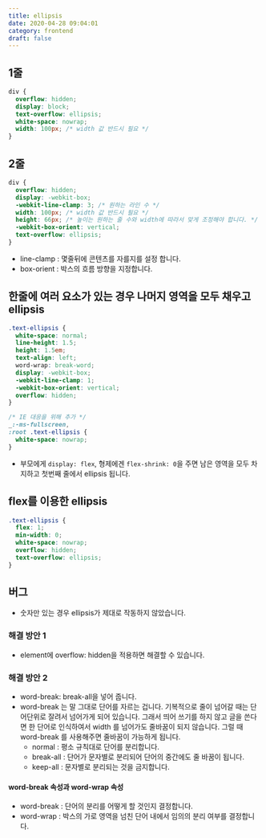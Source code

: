 ```yaml
---
title: ellipsis
date: 2020-04-28 09:04:01
category: frontend
draft: false
---
```


## 1줄

```css
div {
  overflow: hidden;
  display: block;
  text-overflow: ellipsis;
  white-space: nowrap;
  width: 100px; /* width 값 반드시 필요 */
}
```

## 2줄

```css
div {
  overflow: hidden;
  display: -webkit-box;
  -webkit-line-clamp: 3; /* 원하는 라인 수 */
  width: 100px; /* width 값 반드시 필요 */
  height: 66px; /* 높이는 원하는 줄 수와 width에 따라서 맞게 조정해야 합니다. */
  -webkit-box-orient: vertical;
  text-overflow: ellipsis;
}
```

- line-clamp : 몇줄뒤에 콘텐츠를 자를지를 설정 합니다.
- box-orient : 박스의 흐름 방향을 지정합니다.

## 한줄에 여러 요소가 있는 경우 나머지 영역을 모두 채우고 ellipsis

```css
.text-ellipsis {
  white-space: normal;
  line-height: 1.5;
  height: 1.5em;
  text-align: left;
  word-wrap: break-word;
  display: -webkit-box;
  -webkit-line-clamp: 1;
  -webkit-box-orient: vertical;
  overflow: hidden;
}

/* IE 대응을 위해 추가 */
_:-ms-fullscreen,
:root .text-ellipsis {
  white-space: nowrap;
}
```

- 부모에게 `display: flex`, 형제에겐 `flex-shrink: 0`을 주면 남은 영역을 모두 차지하고 첫번째 줄에서 ellipsis 됩니다.

## flex를 이용한 ellipsis

```css
.text-ellipsis {
  flex: 1;
  min-width: 0;
  white-space: nowrap;
  overflow: hidden;
  text-overflow: ellipsis;
}
```

## 버그

- 숫자만 있는 경우 ellipsis가 제대로 작동하지 않았습니다.

### 해결 방안 1

- element에 overflow: hidden을 적용하면 해결할 수 있습니다.

### 해결 방안 2

- word-break: break-all을 넣어 줍니다.
- word-break 는 말 그대로 단어를 자르는 겁니다. 기복적으로 줄이 넘어갈 때는 단어단위로 잘려서 넘어가게 되어 있습니다. 그래서 띄어 쓰기를 하지 않고 글을 쓴다면 한 단어로 인식하여서 width 를 넘어가도 줄바꿈이 되지 않습니다. 그럴 때 word-break 를 사용해주면 줄바꿈이 가능하게 됩니다.
  - normal : 평소 규칙대로 단어를 분리합니다.
  - break-all : 단어가 문자별로 분리되어 단어의 중간에도 줄 바꿈이 됩니다.
  - keep-all : 문자별로 분리되는 것을 금지합니다.

#### word-break 속성과 word-wrap 속성

- word-break : 단어의 분리를 어떻게 할 것인지 결정합니다.
- word-wrap : 박스의 가로 영역을 넘친 단어 내에서 임의의 분리 여부를 결정합니다.
